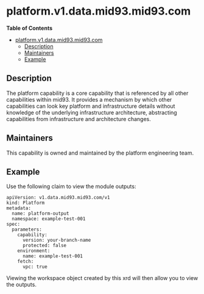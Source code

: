 # platform.v1.data.mid93.mid93.com

**Table of Contents**
- [platform.v1.data.mid93.mid93.com](#platformv1datamid93mid93plccom)
  - [Description](#description)
  - [Maintainers](#maintainers)
  - [Example](#example)

## Description
The platform capability is a core capability that is referenced by all other capabilities within mid93. It provides a mechanism by which other capabilities can look key platform and infrastructure details without knowledge of the underlying infrastructure architecture, abstracting capabilities from infrastructure and architecture changes.

## Maintainers
This capability is owned and maintained by the platform engineering team.

## Example
Use the following claim to view the module outputs:

```
apiVersion: v1.data.mid93.mid93.com/v1
kind: Platform
metadata:
  name: platform-output
  namespace: example-test-001
spec:
  parameters:
    capability:
      version: your-branch-name
      protected: false
    environment:
      name: example-test-001
    fetch:
      vpc: true
```
Viewing the workspace object created by this xrd will then allow you to view the outputs.